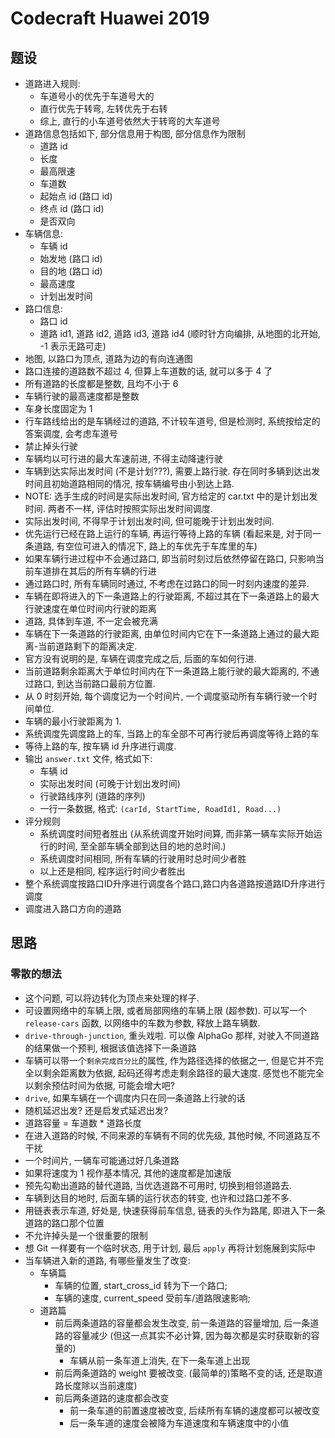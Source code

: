 # Codecraft Huawei 2019


## 题设

* 道路进入规则:
    * 车道号小的优先于车道号大的
    * 直行优先于转弯, 左转优先于右转
    * 综上, 直行的小车道号依然大于转弯的大车道号
* 道路信息包括如下, 部分信息用于构图, 部分信息作为限制
    * 道路 id
    * 长度
    * 最高限速
    * 车道数
    * 起始点 id (路口 id)
    * 终点 id (路口 id)
    * 是否双向
* 车辆信息:
    * 车辆 id
    * 始发地 (路口 id)
    * 目的地 (路口 id)
    * 最高速度
    * 计划出发时间
* 路口信息:
    * 路口 id
    * 道路 id1, 道路 id2, 道路 id3, 道路 id4 (顺时针方向编排, 从地图的北开始, -1 表示无路可走)
* 地图, 以路口为顶点, 道路为边的有向连通图
* 路口连接的道路数不超过 4, 但算上车道数的话, 就可以多于 4 了
* 所有道路的长度都是整数, 且均不小于 6
* 车辆行驶的最高速度都是整数
* 车身长度固定为 1
* 行车路线给出的是车辆经过的道路, 不计较车道号, 但是检测时, 系统按给定的答案调度, 会考虑车道号
* 禁止掉头行驶
* 车辆均以可行进的最大车速前进, 不得主动降速行驶
* 车辆到达实际出发时间 (不是计划???), 需要上路行驶. 存在同时多辆到达出发时间且初始道路相同的情况, 按车辆编号由小到达上路.
* NOTE: 选手生成的时间是实际出发时间, 官方给定的 car.txt 中的是计划出发时间. 两者不一样, 评估时按照实际出发时间调度.
* 实际出发时间, 不得早于计划出发时间, 但可能晚于计划出发时间.
* 优先运行已经在路上运行的车辆, 再运行等待上路的车辆 (看起来是, 对于同一条道路, 有空位可进入的情况下, 路上的车优先于车库里的车)
* 如果车辆行进过程中不会通过路口, 即当前时刻过后依然停留在路口, 只影响当前车道排在其后的所有车辆的行进
* 通过路口时, 所有车辆同时通过, 不考虑在过路口的同一时刻内速度的差异.
* 车辆在即将进入的下一条道路上的行驶距离, 不超过其在下一条道路上的最大行驶速度在单位时间内行驶的距离
* 道路, 具体到车道, 不一定会被充满
* 车辆在下一条道路的行驶距离, 由单位时间内它在下一条道路上通过的最大距离-当前道路剩下的距离决定.
* 官方没有说明的是, 车辆在调度完成之后, 后面的车如何行进.
* 当前道路剩余距离大于单位时间内在下一条道路上能行驶的最大距离的, 不通过路口, 到达当前路口最前方位置.
* 从 0 时刻开始, 每个调度记为一个时间片, 一个调度驱动所有车辆行驶一个时间单位.
* 车辆的最小行驶距离为 1.
* 系统调度先调度路上的车, 当路上的车全部不可再行驶后再调度等待上路的车
* 等待上路的车, 按车辆 id 升序进行调度.
* 输出 `answer.txt` 文件, 格式如下:
    * 车辆 id
    * 实际出发时间 (可晚于计划出发时间)
    * 行驶路线序列 (道路的序列)
    * 一行一条数据, 格式: `(carId, StartTime, RoadId1, Road...)`
* 评分规则
    * 系统调度时间短者胜出 (从系统调度开始时间算, 而非第一辆车实际开始运行的时间, 至全部车辆全部到达目的地的总时间.)
    * 系统调度时间相同, 所有车辆的行驶用时总时间少者胜
    * 以上还是相同, 程序运行时间少者胜出
* 整个系统调度按路口ID升序进行调度各个路口,路口内各道路按道路ID升序进行调度
* 调度进入路口方向的道路


## 思路

### 零散的想法

* 这个问题, 可以将边转化为顶点来处理的样子.
* 可设置网络中的车辆上限, 或者局部网络的车辆上限 (超参数). 可以写一个 `release-cars` 函数, 以网络中的车数为参数, 释放上路车辆数.
* `drive-through-junction`, 重头戏啦. 可以像 AlphaGo 那样, 对驶入不同道路的结果做一个预判, 根据该值选择下一条道路
* 车辆可以带一个`剩余完成百分比`的属性, 作为路径选择的依据之一, 但是它并不完全以剩余距离数为依据, 起码还得考虑走剩余路径的最大速度. 感觉也不能完全以剩余预估时间为依据, 可能会增大吧?
* `drive`, 如果车辆在一个调度内只在同一条道路上行驶的话
* 随机延迟出发? 还是启发式延迟出发?
* 道路容量 = 车道数 * 道路长度
* 在进入道路的时候, 不同来源的车辆有不同的优先级, 其他时候, 不同道路互不干扰
* 一个时间片, 一辆车可能通过好几条道路
* 如果将速度为 1 视作基本情况, 其他的速度都是加速版
* 预先勾勒出道路的替代道路, 当优选道路不可用时, 切换到相邻道路去.
* 车辆到达目的地时, 后面车辆的运行状态的转变, 也许和过路口差不多.
* 用链表表示车道, 好处是, 快速获得前车信息, 链表的头作为路尾, 即进入下一条道路的路口那个位置
* 不允许掉头是一个很重要的限制
* 想 Git 一样要有一个临时状态, 用于计划, 最后 `apply` 再将计划施展到实际中
* 当车辆进入新的道路, 有哪些量发生了改变:
    * 车辆篇
        * 车辆的位置, start_cross_id 转为下一个路口;
        * 车辆的速度, current_speed 受前车/道路限速影响;
    * 道路篇
        * 前后两条道路的容量都会发生改变, 前一条道路的容量增加, 后一条道路的容量减少 (但这一点其实不必计算, 因为每次都是实时获取新的容量的)
            * 车辆从前一条车道上消失, 在下一条车道上出现
        * 前后两条道路的 weight 要被改变. (最简单的)策略不变的话, 还是取道路长度除以当前速度)
        * 前后两条道路的速度都会改变
            * 前一条车道的前置速度被改变, 后续所有车辆的速度都可以被改变
            * 后一条车道的速度会被降为车道速度和车辆速度中的小值